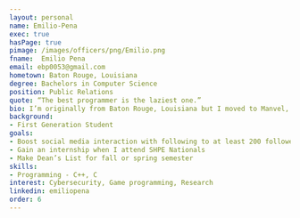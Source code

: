 ```yaml
---
layout: personal
name: Emilio-Pena
exec: true
hasPage: true
pimage: /images/officers/png/Emilio.png
fname:  Emilio Pena
email: ebp0053@gmail.com
hometown: Baton Rouge, Louisiana
degree: Bachelors in Computer Science
position: Public Relations
quote: “The best programmer is the laziest one.”
bio: I’m originally from Baton Rouge, Louisiana but I moved to Manvel, then deciding to come up to UNT, it’s been an interesting thing to hear especially since I was born and raised in Cajun Country for a majority of my life. I’ve found a community that I’m able to call familia especially since they feel like home to me. I’m still trying to figure out a lot about college especially since I’m first-gen, but I believe I’m getting the hang of it.
background: 
- First Generation Student
goals:
- Boost social media interaction with following to at least 200 followers by end of the semester
- Gain an internship when I attend SHPE Nationals
- Make Dean’s List for fall or spring semester
skills:
- Programming - C++, C
interest: Cybersecurity, Game programming, Research
linkedin: emiliopena
order: 6
---
```

